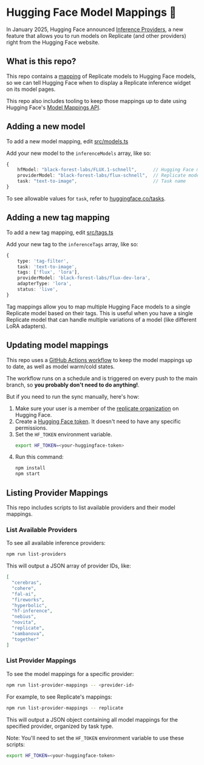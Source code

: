 # Hugging Face Model Mappings 🤗

In January 2025, Hugging Face announced [Inference Providers](https://huggingface.co/blog/inference-providers), a new feature that allows you to run models on Replicate (and other providers) right from the Hugging Face website.

## What is this repo?

This repo contains a [mapping](src/models.ts) of Replicate models to Hugging Face models, so we can tell Hugging Face when to display a Replicate inference widget on its model pages.

This repo also includes tooling to keep those mappings up to date using Hugging Face's [Model Mappings API](https://huggingface.co/docs/inference-providers/register-as-a-provider#3-model-mapping-api).

## Adding a new model

To add a new model mapping, edit [src/models.ts](src/models.ts) 

Add your new model to the `inferenceModels` array, like so:

```typescript
{
    hfModel: "black-forest-labs/FLUX.1-schnell",      // Hugging Face model name
    providerModel: "black-forest-labs/flux-schnell",  // Replicate model name
    task: "text-to-image",                            // Task name
}
```

To see allowable values for `task`, refer to [huggingface.co/tasks](https://huggingface.co/tasks).

## Adding a new tag mapping

To add a new tag mapping, edit [src/tags.ts](src/tags.ts)

Add your new tag to the `inferenceTags` array, like so:

```typescript
{
    type: 'tag-filter',
    task: 'text-to-image',
    tags: ['flux', 'lora'],
    providerModel: 'black-forest-labs/flux-dev-lora',
    adapterType: 'lora',
    status: 'live',
}
```

Tag mappings allow you to map multiple Hugging Face models to a single Replicate model based on their tags. This is useful when you have a single Replicate model that can handle multiple variations of a model (like different LoRA adapters).

## Updating model mappings

This repo uses a [GitHub Actions workflow](.github/workflows/sync.yml) to keep the model mappings up to date, as well as model warm/cold states.

The workflow runs on a schedule and is triggered on every push to the main branch, so **you probably don't need to do anything!**.

But if you need to run the sync manually, here's how:

1. Make sure your user is a member of the [replicate organization](https://huggingface.co/organizations/replicate) on Hugging Face.
1. Create a [Hugging Face token](https://huggingface.co/settings/tokens/new?tokenType=fineGrained). It doesn't need to have any specific permissions.
1. Set the `HF_TOKEN` environment variable.
    ```bash
    export HF_TOKEN=<your-huggingface-token>
    ```
1. Run this command:
    ```bash
    npm install
    npm start
    ```

## Listing Provider Mappings

This repo includes scripts to list available providers and their model mappings.

### List Available Providers

To see all available inference providers:

```bash
npm run list-providers
```

This will output a JSON array of provider IDs, like:
```json
[
  "cerebras",
  "cohere",
  "fal-ai",
  "fireworks",
  "hyperbolic",
  "hf-inference",
  "nebius",
  "novita",
  "replicate",
  "sambanova",
  "together"
]
```

### List Provider Mappings

To see the model mappings for a specific provider:

```bash
npm run list-provider-mappings -- <provider-id>
```

For example, to see Replicate's mappings:
```bash
npm run list-provider-mappings -- replicate
```

This will output a JSON object containing all model mappings for the specified provider, organized by task type.

Note: You'll need to set the `HF_TOKEN` environment variable to use these scripts:
```bash
export HF_TOKEN=<your-huggingface-token>
```
